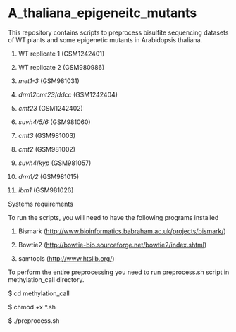 # A_thaliana_epigeneitc_mutants

This repository contains scripts to preprocess bisulfite sequencing datasets of WT plants and some epigenetic mutants in Arabidopsis thaliana. 

1. WT replicate 1 (GSM1242401)

2. WT replicate 2 (GSM980986)

3. *met1-3* (GSM981031)

4. *drm12cmt23*/*ddcc* (GSM1242404)

5. *cmt23* (GSM1242402)

6. *suvh4/5/6* (GSM981060)

7. *cmt3* (GSM981003) 

8. *cmt2* (GSM981002)

9.  *suvh4*/*kyp* (GSM981057)

10.  *drm1/2* (GSM981015)

11.  *ibm1* (GSM981026)


Systems requirements

To run the scripts, you will need to have the following programs installed
 
1. Bismark (http://www.bioinformatics.babraham.ac.uk/projects/bismark/)

2. Bowtie2 (http://bowtie-bio.sourceforge.net/bowtie2/index.shtml)

3. samtools (http://www.htslib.org/)

To perform the entire preprocessing you need to run preprocess.sh script in methylation_call directory.

$ cd methylation_call

$ chmod +x *.sh

$ ./preprocess.sh




